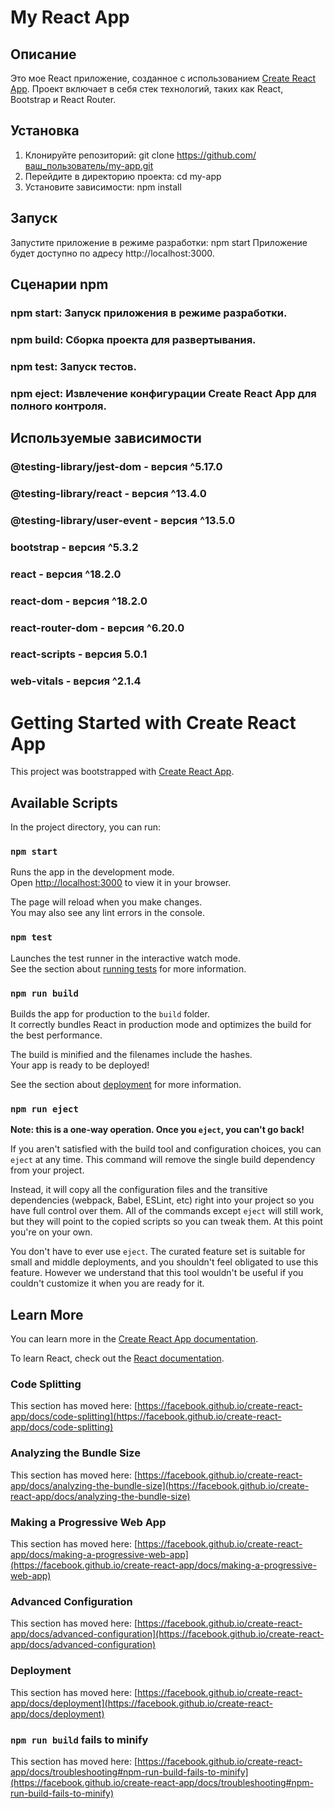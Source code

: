 # My React App

## Описание

Это мое React приложение, созданное с использованием [Create React App](https://create-react-app.dev/). Проект включает в себя стек технологий, таких как React, Bootstrap и React Router.

## Установка

1. Клонируйте репозиторий:
   git clone https://github.com/ваш_пользователь/my-app.git
2. Перейдите в директорию проекта:
   cd my-app
3. Установите зависимости:
   npm install
## Запуск
Запустите приложение в режиме разработки:
   npm start
Приложение будет доступно по адресу http://localhost:3000.
## Сценарии npm
  ### npm start: Запуск приложения в режиме разработки.
  ### npm build: Сборка проекта для развертывания.
  ### npm test: Запуск тестов.
  ### npm eject: Извлечение конфигурации Create React App для полного контроля.
## Используемые зависимости
  ### @testing-library/jest-dom - версия ^5.17.0
  ### @testing-library/react - версия ^13.4.0
  ### @testing-library/user-event - версия ^13.5.0
  ### bootstrap - версия ^5.3.2
  ### react - версия ^18.2.0
  ### react-dom - версия ^18.2.0
  ### react-router-dom - версия ^6.20.0
  ### react-scripts - версия 5.0.1
  ### web-vitals - версия ^2.1.4


# Getting Started with Create React App

This project was bootstrapped with [Create React App](https://github.com/facebook/create-react-app).

## Available Scripts

In the project directory, you can run:

### `npm start`

Runs the app in the development mode.\
Open [http://localhost:3000](http://localhost:3000) to view it in your browser.

The page will reload when you make changes.\
You may also see any lint errors in the console.

### `npm test`

Launches the test runner in the interactive watch mode.\
See the section about [running tests](https://facebook.github.io/create-react-app/docs/running-tests) for more information.

### `npm run build`

Builds the app for production to the `build` folder.\
It correctly bundles React in production mode and optimizes the build for the best performance.

The build is minified and the filenames include the hashes.\
Your app is ready to be deployed!

See the section about [deployment](https://facebook.github.io/create-react-app/docs/deployment) for more information.

### `npm run eject`

**Note: this is a one-way operation. Once you `eject`, you can't go back!**

If you aren't satisfied with the build tool and configuration choices, you can `eject` at any time. This command will remove the single build dependency from your project.

Instead, it will copy all the configuration files and the transitive dependencies (webpack, Babel, ESLint, etc) right into your project so you have full control over them. All of the commands except `eject` will still work, but they will point to the copied scripts so you can tweak them. At this point you're on your own.

You don't have to ever use `eject`. The curated feature set is suitable for small and middle deployments, and you shouldn't feel obligated to use this feature. However we understand that this tool wouldn't be useful if you couldn't customize it when you are ready for it.

## Learn More

You can learn more in the [Create React App documentation](https://facebook.github.io/create-react-app/docs/getting-started).

To learn React, check out the [React documentation](https://reactjs.org/).

### Code Splitting

This section has moved here: [https://facebook.github.io/create-react-app/docs/code-splitting](https://facebook.github.io/create-react-app/docs/code-splitting)

### Analyzing the Bundle Size

This section has moved here: [https://facebook.github.io/create-react-app/docs/analyzing-the-bundle-size](https://facebook.github.io/create-react-app/docs/analyzing-the-bundle-size)

### Making a Progressive Web App

This section has moved here: [https://facebook.github.io/create-react-app/docs/making-a-progressive-web-app](https://facebook.github.io/create-react-app/docs/making-a-progressive-web-app)

### Advanced Configuration

This section has moved here: [https://facebook.github.io/create-react-app/docs/advanced-configuration](https://facebook.github.io/create-react-app/docs/advanced-configuration)

### Deployment

This section has moved here: [https://facebook.github.io/create-react-app/docs/deployment](https://facebook.github.io/create-react-app/docs/deployment)

### `npm run build` fails to minify

This section has moved here: [https://facebook.github.io/create-react-app/docs/troubleshooting#npm-run-build-fails-to-minify](https://facebook.github.io/create-react-app/docs/troubleshooting#npm-run-build-fails-to-minify)
